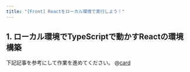 ```yaml
---
title: "[Front] Reactをローカル環境で実行しよう！"
---
```


## 1. ローカル環境でTypeScriptで動かすReactの環境構築
下記記事を参考にして作業を進めてください。
@[card](https://zenn.dev/aew2sbee/articles/react-install)